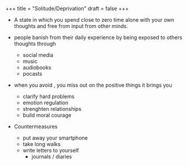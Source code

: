 +++
title = "Solitude/Deprivation"
draft = false
+++

-   A state in which you spend close to zero time alone with your own thoughts and free from input from other minds.

-   people banish from their daily experience by being exposed to others thoughts through
    -   social media
    -   music
    -   audiobooks
    -   pocasts

-   when you avoid , you miss out on the positive things it brings you
    -   clarify hard problems
    -   emotion regulation
    -   strenghten relationships
    -   build moral courage

-   Countermeasures
    -   put away your smartphone
    -   take long walks
    -   write letters to yourself
        -   journals / diaries
